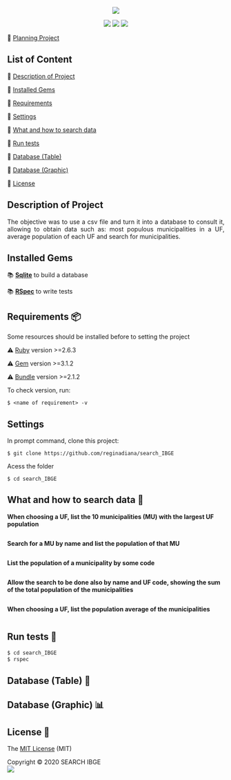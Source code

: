 <p align="center">
  <img src="https://user-images.githubusercontent.com/46378210/84443430-f7ce3b00-ac15-11ea-946b-9937fe8042ab.png">
</p>

<p align="center">
  <img src="https://img.shields.io/apm/l/vim-mode?color=green&label=license&logo=license&logoColor=green&style=for-the-badge"/>
  <img src="http://img.shields.io/static/v1?label=Ruby&message=2.6.3&color=red&style=for-the-badge&logo=ruby"/>
  <img src="http://img.shields.io/static/v1?label=STATUS&message=IN%20PROGRESSS&color=ORANGE&style=for-the-badge">
</p>

:memo: [Planning Project](https://github.com/reginadiana/search_IBGE/wiki/Search-IBGE---Planejamento---Menu)

## List of Content

:small_orange_diamond: [Description of Project](#description-of-project)

:small_orange_diamond: [Installed Gems](#installed-gems)

:small_orange_diamond: [Requirements](#requirements-package)

:small_orange_diamond: [Settings](#settings)

:small_orange_diamond: [What and how to search data](#what-and-how-to-search-data-mag_right)

:small_orange_diamond: [Run tests](#run-tests-memo)

:small_orange_diamond: [Database (Table)](#database-table-bookmark_tabs)

:small_orange_diamond: [Database (Graphic)](#database-graphic-bar_chart)

:small_orange_diamond: [License](#license-trident)

## Description of Project

<p align="justify">
    The objective was to use a csv file and turn it into a database to consult it, allowing to obtain data such as: most populous municipalities in a UF, average population of each UF and search for municipalities. 
</p>

## Installed Gems

:books: [**Sqlite**](https://rubygems.org/gems/pg/versions/0.18.4?locale=pt-BR) to build a database

:books: [**RSpec**](https://github.com/rspec/rspec-rails) to write tests

## Requirements :package:

Some resources should be installed before to setting the project

:warning: [Ruby](https://www.ruby-lang.org/pt/documentation/installation/) version >=2.6.3

:warning: [Gem](https://rubygems.org/pages/download?locale=pt-BR) version >=3.1.2

:warning: [Bundle](https://bundler.io/man/bundle-install.1.html) version >=2.1.2

To check version, run:
```
$ <name of requirement> -v
```
## Settings

In prompt command, clone this project:
```
$ git clone https://github.com/reginadiana/search_IBGE
```
Acess the folder
```
$ cd search_IBGE
```

## What and how to search data :mag_right:

**When choosing a UF, list the 10 municipalities (MU) with the largest UF population**

```ruby
```

**Search for a MU by name and list the population of that MU**

```ruby
```

**List the population of a municipality by some code**

```ruby
```
**Allow the search to be done also by name and UF code, showing the sum of the total population of the municipalities**
```ruby
```

**When choosing a UF, list the population average of the municipalities**
```ruby
```

## Run tests :memo:

```ruby
$ cd search_IBGE
$ rspec 
```

## Database (Table) :bookmark_tabs:

## Database (Graphic) :bar_chart:

## License :trident:

The [MIT License](https://github.com/reginadiana/search_IBGE/blob/master/LICENSE) (MIT)

Copyright :copyright: 2020 SEARCH IBGE
<br/>
<img src="https://badges.frapsoft.com/os/v1/open-source.svg?v=102"/>
